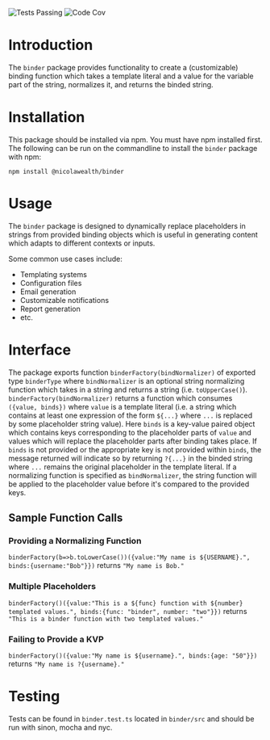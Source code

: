 ![Tests Passing](https://github.com/NicolaWealth/binder/actions/workflows/auto_test_main_badge.yml/badge.svg)
![Code Cov](https://img.shields.io/badge/dynamic/json?url=https%3A%2F%2Fgithub.com%2Fnicolawealth%2Fbinder%2Fraw%2Fmain%2Fcodecov/badge.json&query=%24.message&label=Code%20Coverage&color=%24.color)

# Introduction
The `binder` package provides functionality to create a (customizable) binding function which takes a template literal and a value for the variable part of the string, normalizes it, and returns the binded string. 

# Installation
This package should be installed via npm. You must have npm installed first. The following can be run on the commandline to install the `binder` package with npm:

`npm install @nicolawealth/binder`

# Usage
The `binder` package is designed to dynamically replace placeholders in strings from provided binding objects which is useful in generating content which adapts to different contexts or inputs. 

Some common use cases include:
* Templating systems
* Configuration files
* Email generation
* Customizable notifications
* Report generation
* etc.

# Interface
The package exports function `binderFactory(bindNormalizer)` of exported type `binderType` where `bindNormalizer` is an optional string normalizing function which takes in a string and returns a string (i.e. `toUpperCase()`).
`binderFactory(bindNormalizer)` returns a function which consumes `({value, binds})` where `value` is a template literal (i.e. a string which contains at least one expression of the form `${...}` where `...` is replaced by some placeholder string value).
Here `binds` is a key-value paired object which contains keys corresponding to the placeholder parts of `value` and values which will replace the placeholder parts after binding takes place. If `binds` is not provided or the appropriate key is not provided within `binds`, 
the message returned will indicate so by returning `?{...}` in the binded string where `...` remains the original placeholder in the template literal. If a normalizing function is specified as `bindNormalizer`, the string function will be applied to the placeholder value before it's compared to the provided keys.

## Sample Function Calls

### Providing a Normalizing Function
`binderFactory(b=>b.toLowerCase())({value:"My name is ${USERNAME}.", binds:{username:"Bob"}})` returns `"My name is Bob."`

### Multiple Placeholders
`binderFactory()({value:"This is a ${func} function with ${number} templated values.", binds:{func: "binder", number: "two"}})` returns `"This is a binder function with two templated values."`

### Failing to Provide a KVP
`binderFactory()({value:"My name is ${username}.", binds:{age: "50"}})` returns `"My name is ?{username}."`

# Testing
Tests can be found in `binder.test.ts` located in `binder/src` and should be run with sinon, mocha and nyc.
